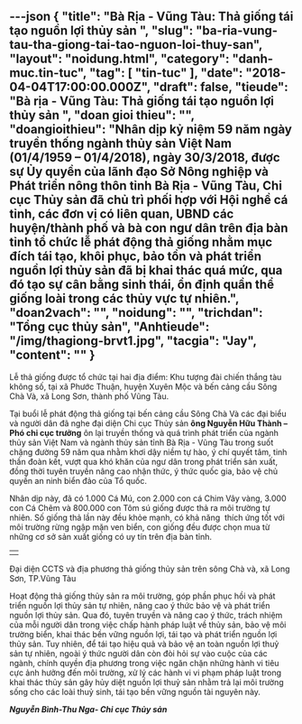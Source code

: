 ---json
{
    "title": "Bà Rịa - Vũng Tàu: Thả giống tái tạo nguồn lợi thủy sản ",
    "slug": "ba-ria-vung-tau-tha-giong-tai-tao-nguon-loi-thuy-san",
    "layout": "noidung.html",
    "category": "danh-muc.tin-tuc",
    "tag": [
        "tin-tuc"
    ],
    "date": "2018-04-04T17:00:00.000Z",
    "draft": false,
    "tieude": "Bà rịa - Vũng Tàu: Thả giống tái tạo nguồn lợi thủy sản ",
    "doan gioi thieu": "",
    "doangioithieu": "Nhân dịp kỷ niệm 59 năm ngày truyền thống ngành thủy sản Việt Nam (01/4/1959 – 01/4/2018), ngày 30/3/2018, được sự Ủy quyền của lãnh đạo Sở Nông nghiệp và Phát triển nông thôn tỉnh Bà Rịa - Vũng Tàu, Chi cục Thủy sản đã chủ trì phối hợp với Hội nghề cá tỉnh, các đơn vị có liên quan, UBND các huyện/thành phố và bà con ngư dân trên địa bàn tỉnh tổ chức lễ phát động thả giống nhằm mục đích tái tạo, khôi phục, bảo tồn và phát triển nguồn lợi thủy sản đã bị khai thác quá mức, qua đó tạo sự cân bằng sinh thái, ổn định quần thể giống loài trong các thủy vực tự nhiên.",
    "doan2vach": "",
    "noidung": "",
    "trichdan": "Tổng cục thủy sản",
    "Anhtieude": "/img/thagiong-brvt1.jpg",
    "tacgia": "Jay",
    "__content__": ""
}
---
<p><span style="font-size:14px">Lễ thả giống được tổ chức tại hai địa điểm: Khu tượng đ&agrave;i chiến thắng t&agrave;u kh&ocirc;ng số, tại x&atilde; Phước Thuận, huy&ecirc;̣n Xuy&ecirc;n Mộc v&agrave; bến cảng cầu S&ocirc;ng Ch&agrave; V&agrave;, x&atilde; Long Sơn, th&agrave;nh phố Vũng T&agrave;u.</span></p>

<p><span style="font-size:14px">Tại buổi lễ ph&aacute;t động thả giống tại bến cảng cầu S&ocirc;ng Ch&agrave; V&agrave; c&aacute;c đại biểu v&agrave; người d&acirc;n đ&atilde; nghe đại diện Chi cục Thủy sản&nbsp;<strong>&ocirc;ng Nguyễn Hữu Th&agrave;nh &ndash; Ph&oacute; chi cục trưởng</strong>&nbsp;&ocirc;n lại truyền thống v&agrave; qu&aacute; tr&igrave;nh ph&aacute;t triển của ng&agrave;nh thủy sản Việt Nam v&agrave; ng&agrave;nh thủy sản tỉnh B&agrave; Rịa - Vũng T&agrave;u trong suốt chặng đường 59 năm qua nhằm khơi dậy niềm tự h&agrave;o, &yacute; ch&iacute; quyết t&acirc;m, tinh thần đo&agrave;n kết, vượt qua kh&oacute; khăn của ngư d&acirc;n trong ph&aacute;t triển sản xuất, đồng thời tuy&ecirc;n truyền n&acirc;ng cao nhận thức, &yacute; thức quốc gia, bảo vệ chủ quyền an ninh biển đảo của Tổ quốc.</span></p>

<p><span style="font-size:14px">Nh&acirc;n dịp n&agrave;y, đ&atilde; c&oacute; 1.000 C&aacute; M&uacute;, con 2.000 con cá Chim V&acirc;y vàng, 3.000 con Cá Chẽm v&agrave; 800.000 con T&ocirc;m sú gi&ocirc;́ng được thả ra m&ocirc;i trường tự nhi&ecirc;n. Số giống thả lần n&agrave;y đều khỏe mạnh, c&oacute; khả năng &nbsp;th&iacute;ch ứng tốt với m&ocirc;i trường rừng ngập mặn ven biển, con giống đều được chọn mua từ những cơ sở sản xuất giống c&oacute; uy t&iacute;n tr&ecirc;n địa b&agrave;n tỉnh.</span></p>

<table align="center" border="0" cellpadding="1" cellspacing="1">
	<tbody>
		<tr>
			<td><span style="font-size:14px"><img alt="" src="https://tongcucthuysan.gov.vn/Portals/0/thagiong-brvt2.jpg" title="" /></span></td>
		</tr>
	</tbody>
</table>

<p><span style="font-size:14px">Đại diện CCTS v&agrave; địa phương thả giống thủy sản tr&ecirc;n s&ocirc;ng Ch&agrave; v&agrave;, x&atilde; Long Sơn, TP.Vũng T&agrave;u</span></p>

<p><span style="font-size:14px">Hoạt động thả giống thủy sản ra m&ocirc;i trường, g&oacute;p phần phục hồi v&agrave; ph&aacute;t triển nguồn lợi thủy sản tự nhi&ecirc;n, n&acirc;ng cao &yacute; thức bảo vệ v&agrave; ph&aacute;t triển nguồn lợi thủy sản. Qua đ&oacute;, tuy&ecirc;n truyền v&agrave; n&acirc;ng cao &yacute; thức, tr&aacute;ch nhiệm của mỗi người d&acirc;n trong việc chấp h&agrave;nh ph&aacute;p luật về thủy sản, bảo vệ m&ocirc;i trường biển, khai th&aacute;c bền vững nguồn lợi, t&aacute;i tạo v&agrave; ph&aacute;t triển nguồn lợi thủy sản. Tuy nhi&ecirc;n, để t&aacute;i tạo hiệu quả v&agrave; bảo vệ an to&agrave;n nguồn lợi thuỷ sản tự nhi&ecirc;n, ngo&agrave;i &yacute; thức người d&acirc;n c&ograve;n đ&ograve;i hỏi sự v&agrave;o cuộc của c&aacute;c ng&agrave;nh, ch&iacute;nh quyền địa phương trong việc ngăn chặn những h&agrave;nh vi ti&ecirc;u cực ảnh hưởng đến m&ocirc;i trường, xử l&yacute; c&aacute;c h&agrave;nh vi vi phạm ph&aacute;p luật trong khai th&aacute;c thủy sản g&acirc;y hủy diệt nguồn lợi thuỷ sản nhằm trả lại m&ocirc;i trường sống cho c&aacute;c lo&agrave;i thuỷ sinh, t&aacute;i tạo bền vững nguồn t&agrave;i nguy&ecirc;n n&agrave;y.</span></p>

<p><span style="font-size:14px"><strong><em>Nguyễn B&igrave;nh-Thu Nga- Chi cục Thủy sản</em></strong></span></p>
